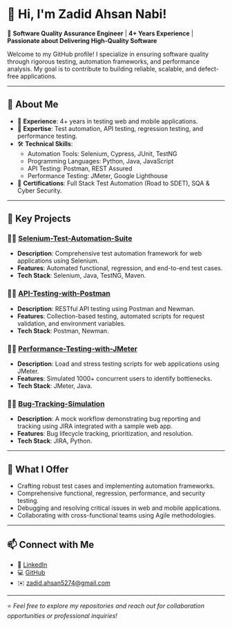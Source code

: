 # 👋 Hi, I'm Zadid Ahsan Nabi! 

🎯 **Software Quality Assurance Engineer** | **4+ Years Experience** | **Passionate about Delivering High-Quality Software**  

Welcome to my GitHub profile! I specialize in ensuring software quality through rigorous testing, automation frameworks, and performance analysis. My goal is to contribute to building reliable, scalable, and defect-free applications.

---

## 🌟 **About Me**
- 🧪 **Experience**: 4+ years in testing web and mobile applications.
- 🤖 **Expertise**: Test automation, API testing, regression testing, and performance testing.
- 🛠️ **Technical Skills**: 
  - Automation Tools: Selenium, Cypress, JUnit, TestNG
  - Programming Languages: Python, Java, JavaScript
  - API Testing: Postman, REST Assured
  - Performance Testing: JMeter, Google Lighthouse
- 💼 **Certifications**: Full Stack Test Automation (Road to SDET), SQA & Cyber Security.

---

## 📂 **Key Projects**
### 🧑‍💻 [Selenium-Test-Automation-Suite](https://github.com/Zadid-Ahsan5274/Selenium-Test-Automation-Suite)
- **Description**: Comprehensive test automation framework for web applications using Selenium.
- **Features**: Automated functional, regression, and end-to-end test cases.
- **Tech Stack**: Selenium, Java, TestNG, Maven.

### 🧑‍💻 [API-Testing-with-Postman](https://github.com/Zadid-Ahsan5274/API-Testing-with-Postman)
- **Description**: RESTful API testing using Postman and Newman.
- **Features**: Collection-based testing, automated scripts for request validation, and environment variables.
- **Tech Stack**: Postman, Newman.

### 🧑‍💻 [Performance-Testing-with-JMeter](https://github.com/Zadid-Ahsan5274/Performance-Testing-with-JMeter)
- **Description**: Load and stress testing scripts for web applications using JMeter.
- **Features**: Simulated 1000+ concurrent users to identify bottlenecks.
- **Tech Stack**: JMeter, Java.

### 🧑‍💻 [Bug-Tracking-Simulation](https://github.com/Zadid-Ahsan5274/Bug-Tracking-Simulation)
- **Description**: A mock workflow demonstrating bug reporting and tracking using JIRA integrated with a sample web app.
- **Features**: Bug lifecycle tracking, prioritization, and resolution.
- **Tech Stack**: JIRA, Python.

---

## 🚀 **What I Offer**
- Crafting robust test cases and implementing automation frameworks.
- Comprehensive functional, regression, performance, and security testing.
- Debugging and resolving critical issues in web and mobile applications.
- Collaborating with cross-functional teams using Agile methodologies.

---

## 📫 **Connect with Me**
- 💼 [LinkedIn](https://linkedin.com/in/ahsanz-51)
- 💻 [GitHub](https://github.com/Zadid-Ahsan5274)
- ✉️ zadid.ahsan5274@gmail.com

---

⭐️ *Feel free to explore my repositories and reach out for collaboration opportunities or professional inquiries!*  
